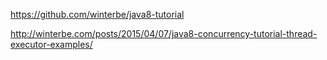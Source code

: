 https://github.com/winterbe/java8-tutorial

http://winterbe.com/posts/2015/04/07/java8-concurrency-tutorial-thread-executor-examples/